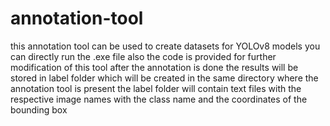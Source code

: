 # annotation-tool
this annotation tool can be used to create datasets for YOLOv8 models
you can directly run the .exe file
also the code is provided for further modification of this tool
after the annotation is done the results will be stored in label folder which will be created in the same directory where the annotation tool is present
the label folder will contain text files with the respective image names with the class name and the coordinates of the bounding box
